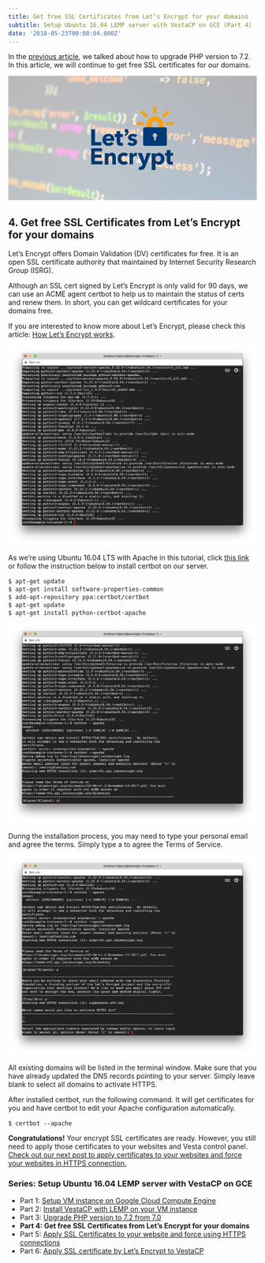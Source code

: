 ```yaml
---
title: Get free SSL Certificates from Let’s Encrypt for your domains
subtitle: Setup Ubuntu 16.04 LEMP server with VestaCP on GCE (Part 4)
date: '2018-05-23T00:00:04.000Z'
---
```


In the [previous article](https://medium.com/andrewmmc-io/upgrade-php-version-to-7-2-from-7-0-c005a0926642), we talked about how to upgrade PHP version to 7.2. In this article, we will continue to get free SSL certificates for our domains.

![](./image1.png)

## 4. Get free SSL Certificates from Let’s Encrypt for your domains

Let’s Encrypt offers Domain Validation (DV) certificates for free. It is an open SSL certificate authority that maintained by Internet Security Research Group (ISRG).

Although an SSL cert signed by Let’s Encrypt is only valid for 90 days, we can use an ACME agent certbot to help us to maintain the status of certs and renew them. In short, you can get wildcard certificates for your domains free.

If you are interested to know more about Let’s Encrypt, please check this article: [How Let’s Encrypt works](https://letsencrypt.org/how-it-works/).

![](./image2.png)

As we’re using Ubuntu 16.04 LTS with Apache in this tutorial, click [this link](https://certbot.eff.org/lets-encrypt/ubuntutyakkety-apache) or follow the instruction below to install certbot on our server.

```
$ apt-get update
$ apt-get install software-properties-common
$ add-apt-repository ppa:certbot/certbot
$ apt-get update
$ apt-get install python-certbot-apache
```

![](./image3.png)

During the installation process, you may need to type your personal email and agree the terms. Simply type a to agree the Terms of Service.

![](./image4.png)

All existing domains will be listed in the terminal window. Make sure that you have already updated the DNS records pointing to your server. Simply leave blank to select all domains to activate HTTPS.

After installed certbot, run the following command. It will get certificates for you and have certbot to edit your Apache configuration automatically.

```
$ certbot --apache
```

**Congratulations!** Your encrypt SSL certificates are ready. However, you still need to apply those certificates to your websites and Vesta control panel. [Check out our next post to apply certificates to your websites and force your websites in HTTPS connection.](https://medium.com/andrewmmc-io/apply-ssl-certificates-to-your-website-and-force-using-https-connections-37e481f7a29d)

### Series: Setup Ubuntu 16.04 LEMP server with VestaCP on GCE

* Part 1: [Setup VM instance on Google Cloud Compute Engine](https://medium.com/andrewmmc-io/setup-vm-instance-on-google-cloud-compute-engine-1e7063cfcde6)
* Part 2: [Install VestaCP with LEMP on your VM instance](https://medium.com/andrewmmc-io/install-vestacp-with-lemp-on-your-vm-instance-29dda138bb7d)
* Part 3: [Upgrade PHP version to 7.2 from 7.0](https://medium.com/andrewmmc-io/upgrade-php-version-to-7-2-from-7-0-c005a0926642)
* **Part 4: Get free SSL Certificates from Let’s Encrypt for your domains**
* Part 5: [Apply SSL Certificates to your website and force using HTTPS connections](https://medium.com/andrewmmc-io/apply-ssl-certificates-to-your-website-and-force-using-https-connections-37e481f7a29d)
* Part 6: [Apply SSL certificate by Let’s Encrypt to VestaCP](https://medium.com/andrewmmc-io/apply-ssl-certificate-by-lets-encrypt-to-vestacp-b2e255e93496)
